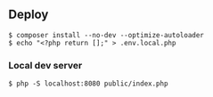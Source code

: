 ## Deploy

```shell
$ composer install --no-dev --optimize-autoloader
$ echo "<?php return [];" > .env.local.php
```

### Local dev server

```shell
$ php -S localhost:8080 public/index.php
```
